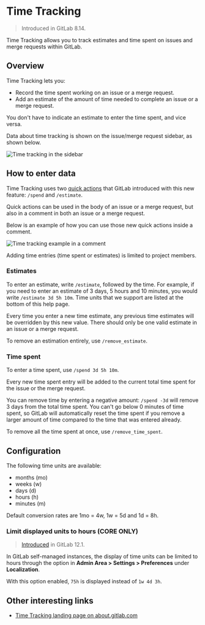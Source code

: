 # Time Tracking

> Introduced in GitLab 8.14.

Time Tracking allows you to track estimates and time spent on issues and merge
requests within GitLab.

## Overview

Time Tracking lets you:

- Record the time spent working on an issue or a merge request.
- Add an estimate of the amount of time needed to complete an issue or a merge
  request.

You don't have to indicate an estimate to enter the time spent, and vice versa.

Data about time tracking is shown on the issue/merge request sidebar, as shown
below.

![Time tracking in the sidebar](time-tracking/time-tracking-sidebar.png)

## How to enter data

Time Tracking uses two [quick actions](../user/project/quick_actions.md)
that GitLab introduced with this new feature: `/spend` and `/estimate`.

Quick actions can be used in the body of an issue or a merge request, but also
in a comment in both an issue or a merge request.

Below is an example of how you can use those new quick actions inside a comment.

![Time tracking example in a comment](time-tracking/time-tracking-example.png)

Adding time entries (time spent or estimates) is limited to project members.

### Estimates

To enter an estimate, write `/estimate`, followed by the time. For example, if
you need to enter an estimate of 3 days, 5 hours and 10 minutes, you would write
`/estimate 3d 5h 10m`. Time units that we support are listed at the bottom of
this help page.

Every time you enter a new time estimate, any previous time estimates will be
overridden by this new value. There should only be one valid estimate in an
issue or a merge request.

To remove an estimation entirely, use `/remove_estimate`.

### Time spent

To enter a time spent, use `/spend 3d 5h 10m`.

Every new time spent entry will be added to the current total time spent for the
issue or the merge request.

You can remove time by entering a negative amount: `/spend -3d` will remove 3
days from the total time spent. You can't go below 0 minutes of time spent,
so GitLab will automatically reset the time spent if you remove a larger amount
of time compared to the time that was entered already.

To remove all the time spent at once, use `/remove_time_spent`.

## Configuration

The following time units are available:

- months (mo)
- weeks (w)
- days (d)
- hours (h)
- minutes (m)

Default conversion rates are 1mo = 4w, 1w = 5d and 1d = 8h.

### Limit displayed units to hours **(CORE ONLY)**

> [Introduced](https://gitlab.com/gitlab-org/gitlab-ce/merge_requests/29469/) in GitLab 12.1.

In GitLab self-managed instances, the display of time units can be limited to
hours through the option in **Admin Area > Settings > Preferences** under **Localization**.

With this option enabled, `75h` is displayed instead of `1w 4d 3h`.

## Other interesting links

- [Time Tracking landing page on about.gitlab.com](https://about.gitlab.com/solutions/time-tracking/)
